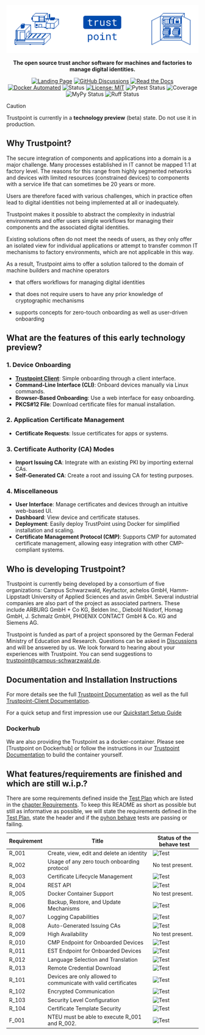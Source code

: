 ![Trustpoint](.github-assets/trustpoint_banner.png)

<div align="center">

**The open source trust anchor software for machines and factories to manage digital identities.**

[![Landing Page](https://img.shields.io/badge/Landing_Page-014BAD)](https://trustpoint.campus-schwarzwald.de/en/)
[![GitHub Discussions](https://img.shields.io/badge/GitHub-Discussions-014BAD)](https://github.com/orgs/TrustPoint-Project/discussions)
[![Read the Docs](https://img.shields.io/readthedocs/trustpoint)](https://trustpoint.readthedocs.io)
[![Docker Automated](https://img.shields.io/docker/automated/trustpoint2023/trustpoint)](https://hub.docker.com/r/trustpoint2023/trustpoint)
![Status](https://img.shields.io/badge/Status-Beta-red)
[![License: MIT](https://img.shields.io/badge/License-MIT-yellow.svg)](https://opensource.org/licenses/MIT)
![Pytest Status](https://github.com/TrustPoint-Project/trustpoint/actions/workflows/pytest.yml/badge.svg)
![Coverage](https://codecov.io/gh/TrustPoint-Project/trustpoint/branch/main/graph/badge.svg)
![MyPy Status](https://github.com/TrustPoint-Project/trustpoint/actions/workflows/mypy.yml/badge.svg)
![Ruff Status](https://github.com/TrustPoint-Project/trustpoint/actions/workflows/ruff.yml/badge.svg)

</div>

> [!CAUTION]
> Trustpoint is currently in a **technology preview** (beta) state. Do not use it in production.

## Why Trustpoint?

The secure integration of components and applications into a domain is a major challenge. Many processes established in
IT cannot be mapped 1:1 at factory level. The reasons for this range from highly segmented networks and devices with
limited resources (constrained devices) to components with a service life that can sometimes be 20 years or more.

Users are therefore faced with various challenges, which in practice often lead to digital identities not being
implemented at all or inadequately.

Trustpoint makes it possible to abstract the complexity in industrial environments and offer users simple workflows for
managing their components and the associated digital identities.

Existing solutions often do not meet the needs of users, as they only offer an isolated view for individual applications
or attempt to transfer common IT mechanisms to factory environments, which are not applicable in this way.

As a result, Trustpoint aims to offer a solution tailored to the domain of machine builders and machine operators

- that offers workflows for managing digital identities

- that does not require users to have any prior knowledge of cryptographic mechanisms

- supports concepts for zero-touch onboarding as well as user-driven onboarding

## What are the features of this early technology preview?

### 1. Device Onboarding

- **[Trustpoint Client](https://github.com/TrustPoint-Project/trustpoint-client)**: Simple onboarding through a client
  interface.
- **Command-Line Interface (CLI)**: Onboard devices manually via Linux commands.
- **Browser-Based Onboarding**: Use a web interface for easy onboarding.
- **PKCS#12 File**: Download certificate files for manual installation.

### 2. Application Certificate Management

- **Certificate Requests**: Issue certificates for apps or systems.

### 3. Certificate Authority (CA) Modes

- **Import Issuing CA**: Integrate with an existing PKI by importing external CAs.
- **Self-Generated CA**: Create a root and issuing CA for testing purposes.

### 4. Miscellaneous

- **User Interface**: Manage certificates and devices through an intuitive web-based UI.
- **Dashboard**: View device and certificate statuses.
- **Deployment**: Easily deploy TrustPoint using Docker for simplified installation and scaling.
- **Certificate Management Protocol (CMP)**: Supports CMP for automated certificate management, allowing easy
  integration with other CMP-compliant systems.

## Who is developing Trustpoint?

Trustpoint is currently being developed by a consortium of five organizations: Campus Schwarzwald, Keyfactor, achelos
GmbH, Hamm-Lippstadt University of Applied Sciences and asvin GmbH. Several industrial companies are also part of the
project as associated partners. These include ARBURG GmbH + Co KG, Belden Inc., Diebold Nixdorf, Homag GmbH, J. Schmalz
GmbH, PHOENIX CONTACT GmbH & Co. KG and Siemens AG.

Trustpoint is funded as part of a project sponsored by the German Federal Ministry of Education and Research. Questions
can be asked in [Discussions](https://github.com/orgs/TrustPoint-Project/discussions) and will be answered by us. We
look forward to hearing about your experiences with Trustpoint. You can send suggestions to
trustpoint@campus-schwarzwald.de.

## Documentation and Installation Instructions

For more details see the full [Trustpoint Documentation](https://trustpoint.readthedocs.io/en/latest/) as well as
the full [Trustpoint-Client Documentation](https://trustpoint-client.readthedocs.io/en/latest/).

For a quick setup and first impression use
our [Quickstart Setup Guide](https://trustpoint.readthedocs.io/en/latest/quickstart_setup.html#)

### Dockerhub

We are also providing the Trustpoint as a docker-container. Please see [Trustpoint on Dockerhub] or follow the
instructions in our [Trustpoint Documentation](https://trustpoint.readthedocs.io/en/latest/) to build the
container yourself.

## What features/requirements are finished and which are still w.i.p.?

There are some requirements defined inside
the [Test Plan](https://trustpoint.readthedocs.io/en/test_plan/test_plan.html)
which are listed in
the [chapter Requirements](https://trustpoint.readthedocs.io/en/test_plan/test_plan.html#requirements).
To keep this README as short as possible but still as informative as possible,
we will state the requirements defined in
the [Test Plan](https://trustpoint.readthedocs.io/en/test_plan/test_plan.html),
state the header and if the [pyhon behave](https://behave.readthedocs.io/en/latest/) tests are passing or failing.

| Requirement | Title                                                           | Status of the behave test                                                                                    |
|-------------|-----------------------------------------------------------------|--------------------------------------------------------------------------------------------------------------|
| R_001       | Create, view, edit and delete an identity                       | ![Test](https://github.com/TrustPoint-Project/trustpoint/actions/workflows/r_001_feature_test.yml/badge.svg) |
| R_002       | Usage of any zero touch onboarding protocol                     | No test present.                                                                                             |
| R_003       | Certificate Lifecycle Management                                | ![Test](https://github.com/TrustPoint-Project/trustpoint/actions/workflows/r_003_feature_test.yml/badge.svg) |
| R_004       | REST API                                                        | ![Test](https://github.com/TrustPoint-Project/trustpoint/actions/workflows/r_004_feature_test.yml/badge.svg) |
| R_005       | Docker Container Support                                        | No test present.                                                                                             |
| R_006       | Backup, Restore, and Update Mechanisms                          | ![Test](https://github.com/TrustPoint-Project/trustpoint/actions/workflows/r_006_feature_test.yml/badge.svg) |
| R_007       | Logging Capabilities                                            | ![Test](https://github.com/TrustPoint-Project/trustpoint/actions/workflows/r_007_feature_test.yml/badge.svg) |
| R_008       | Auto-Generated Issuing CAs                                      | ![Test](https://github.com/TrustPoint-Project/trustpoint/actions/workflows/r_008_feature_test.yml/badge.svg) |
| R_009       | High Availability                                               | No test present.                                                                                             |
| R_010       | CMP Endpoint for Onboarded Devices                              | ![Test](https://github.com/TrustPoint-Project/trustpoint/actions/workflows/r_010_feature_test.yml/badge.svg) |
| R_011       | EST Endpoint for Onboarded Devices                              | ![Test](https://github.com/TrustPoint-Project/trustpoint/actions/workflows/r_011_feature_test.yml/badge.svg) |
| R_012       | Language Selection and Translation                              | ![Test](https://github.com/TrustPoint-Project/trustpoint/actions/workflows/r_012_feature_test.yml/badge.svg) |
| R_013       | Remote Credential Download                                      | ![Test](https://github.com/TrustPoint-Project/trustpoint/actions/workflows/r_013_feature_test.yml/badge.svg) |
| R_101       | Devices are only allowed to communicate with valid certificates | ![Test](https://github.com/TrustPoint-Project/trustpoint/actions/workflows/r_101_feature_test.yml/badge.svg) |
| R_102       | Encrypted Communication                                         | ![Test](https://github.com/TrustPoint-Project/trustpoint/actions/workflows/r_102_feature_test.yml/badge.svg) |
| R_103       | Security Level Configuration                                    | ![Test](https://github.com/TrustPoint-Project/trustpoint/actions/workflows/r_103_feature_test.yml/badge.svg) |
| R_104       | Certificate Template Security                                   | ![Test](https://github.com/TrustPoint-Project/trustpoint/actions/workflows/r_104_feature_test.yml/badge.svg) |
| F_001       | NTEU must be able to execute R_001 and R_002.                   | ![Test](https://github.com/TrustPoint-Project/trustpoint/actions/workflows/f_001_feature_test.yml/badge.svg) |
